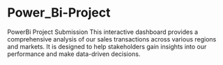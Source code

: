 # Power_Bi-Project
PowerBi Project Submission 
This interactive dashboard provides a comprehensive analysis of our sales transactions across various regions and markets. It is designed to help stakeholders gain insights into our performance and make data-driven decisions.


